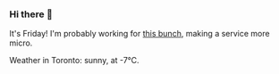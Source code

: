### Hi there :wave:

It's Friday! I'm probably working for [this bunch](https://github.com/kohofinancial), making a service more micro.

Weather in Toronto: sunny, at -7°C.
